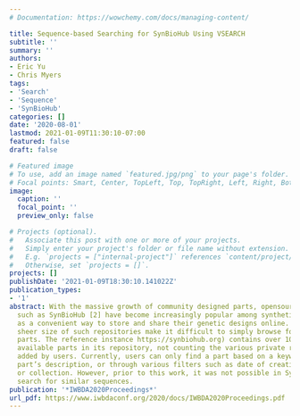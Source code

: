 ```yaml
---
# Documentation: https://wowchemy.com/docs/managing-content/

title: Sequence-based Searching for SynBioHub Using VSEARCH
subtitle: ''
summary: ''
authors:
- Eric Yu
- Chris Myers
tags:
- 'Search'
- 'Sequence'
- 'SynBioHub'
categories: []
date: '2020-08-01'
lastmod: 2021-01-09T11:30:10-07:00
featured: false
draft: false

# Featured image
# To use, add an image named `featured.jpg/png` to your page's folder.
# Focal points: Smart, Center, TopLeft, Top, TopRight, Left, Right, BottomLeft, Bottom, BottomRight.
image:
  caption: ''
  focal_point: ''
  preview_only: false

# Projects (optional).
#   Associate this post with one or more of your projects.
#   Simply enter your project's folder or file name without extension.
#   E.g. `projects = ["internal-project"]` references `content/project/deep-learning/index.md`.
#   Otherwise, set `projects = []`.
projects: []
publishDate: '2021-01-09T18:30:10.141022Z'
publication_types:
- '1'
abstract: With the massive growth of community designed parts, opensource repositories
  such as SynBioHub [2] have become increasingly popular among synthetic biologists
  as a convenient way to store and share their genetic designs online. However, the
  sheer size of such repositories make it difficult to simply browse for the desired
  parts. The reference instance https://synbiohub.org) contains over 100,000 publicly
  available parts in its repository, not counting the various private repositories
  added by users. Currently, users can only find a part based on a keyword in the
  part’s description, or through various filters such as date of creation, creator,
  or collection. However, prior to this work, it was not possible in SynBioHub to
  search for similar sequences.
publication: '*IWBDA2020Proceedings*'
url_pdf: https://www.iwbdaconf.org/2020/docs/IWBDA2020Proceedings.pdf
---
```

